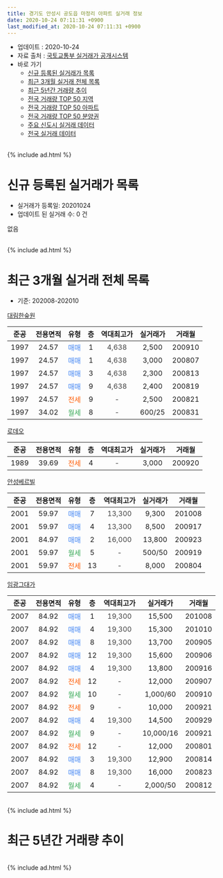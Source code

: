 ```yaml
---
title: 경기도 안성시 공도읍 마정리 아파트 실거래 정보
date: 2020-10-24 07:11:31 +0900
last_modified_at: 2020-10-24 07:11:31 +0900
---
```


* 업데이트 : 2020-10-24
* 자료 출처 : [국토교통부 실거래가 공개시스템](http://rt.molit.go.kr)
* 바로 가기
    * [신규 등록된 실거래가 목록](#신규-등록된-실거래가-목록)
    * [최근 3개월 실거래 전체 목록](#최근-3개월-실거래-전체-목록)
    * [최근 5년간 거래량 추이](#최근-5년간-거래량-추이)
    * [전국 거래량 TOP 50 지역](https://inasie.github.io/apt-trade-info/최근-3개월-전국에서-가장-거래가-많이-발생한-지역)
    * [전국 거래량 TOP 50 아파트](https://inasie.github.io/apt-trade-info/최근-3개월-전국에서-가장-거래가-많이-발생한-아파트)
    * [전국 거래량 TOP 50 분양권](https://inasie.github.io/apt-trade-info/최근-3개월-전국에서-가장-거래가-많이-발생한-분양권)
    * [주요 신도시 실거래 데이터](https://inasie.github.io/apt-trade-info/주요-신도시)
    * [전국 실거래 데이터](https://inasie.github.io/apt-trade-info/전국)
<br>
{% include ad.html %}
<br>

# 신규 등록된 실거래가 목록
* 실거래가 등록일: 20201024
* 업데이트 된 실거래 수: 0 건

없음

<br>
{% include ad.html %}
<br>

# 최근 3개월 실거래 전체 목록
* 기준: 202008-202010


[대림한숲원](https://search.naver.com/search.naver?query=%EA%B2%BD%EA%B8%B0%EB%8F%84+%EC%95%88%EC%84%B1%EC%8B%9C+%EA%B3%B5%EB%8F%84%EC%9D%8D+%EB%A7%88%EC%A0%95%EB%A6%AC+%EB%8C%80%EB%A6%BC%ED%95%9C%EC%88%B2%EC%9B%90)

|준공|전용면적|유형|층|역대최고가|실거래가|거래월|
|:---:|:---:|:---:|:---:|:---:|:---:|:---:|
|1997|24.57|<span style="color:#4285f3">매매</span>|1|<span style="color:#444444">4,638</span>|2,500|200910|
|1997|24.57|<span style="color:#4285f3">매매</span>|1|<span style="color:#444444">4,638</span>|3,000|200807|
|1997|24.57|<span style="color:#4285f3">매매</span>|3|<span style="color:#444444">4,638</span>|2,300|200813|
|1997|24.57|<span style="color:#4285f3">매매</span>|9|<span style="color:#444444">4,638</span>|2,400|200819|
|1997|24.57|<span style="color:#ff5a00">전세</span>|9|<span style="color:#444444">-</span>|2,500|200821|
|1997|34.02|<span style="color:#34a853">월세</span>|8|<span style="color:#444444">-</span>|600/25|200831|

[로데오](https://search.naver.com/search.naver?query=%EA%B2%BD%EA%B8%B0%EB%8F%84+%EC%95%88%EC%84%B1%EC%8B%9C+%EA%B3%B5%EB%8F%84%EC%9D%8D+%EB%A7%88%EC%A0%95%EB%A6%AC+%EB%A1%9C%EB%8D%B0%EC%98%A4)

|준공|전용면적|유형|층|역대최고가|실거래가|거래월|
|:---:|:---:|:---:|:---:|:---:|:---:|:---:|
|1989|39.69|<span style="color:#ff5a00">전세</span>|4|<span style="color:#444444">-</span>|3,000|200920|

[안성베르빌](https://search.naver.com/search.naver?query=%EA%B2%BD%EA%B8%B0%EB%8F%84+%EC%95%88%EC%84%B1%EC%8B%9C+%EA%B3%B5%EB%8F%84%EC%9D%8D+%EB%A7%88%EC%A0%95%EB%A6%AC+%EC%95%88%EC%84%B1%EB%B2%A0%EB%A5%B4%EB%B9%8C)

|준공|전용면적|유형|층|역대최고가|실거래가|거래월|
|:---:|:---:|:---:|:---:|:---:|:---:|:---:|
|2001|59.97|<span style="color:#4285f3">매매</span>|7|<span style="color:#444444">13,300</span>|9,300|201008|
|2001|59.97|<span style="color:#4285f3">매매</span>|4|<span style="color:#444444">13,300</span>|8,500|200917|
|2001|84.97|<span style="color:#4285f3">매매</span>|2|<span style="color:#444444">16,000</span>|13,800|200923|
|2001|59.97|<span style="color:#34a853">월세</span>|5|<span style="color:#444444">-</span>|500/50|200919|
|2001|59.97|<span style="color:#ff5a00">전세</span>|13|<span style="color:#444444">-</span>|8,000|200804|

[임광그대가](https://search.naver.com/search.naver?query=%EA%B2%BD%EA%B8%B0%EB%8F%84+%EC%95%88%EC%84%B1%EC%8B%9C+%EA%B3%B5%EB%8F%84%EC%9D%8D+%EB%A7%88%EC%A0%95%EB%A6%AC+%EC%9E%84%EA%B4%91%EA%B7%B8%EB%8C%80%EA%B0%80)

|준공|전용면적|유형|층|역대최고가|실거래가|거래월|
|:---:|:---:|:---:|:---:|:---:|:---:|:---:|
|2007|84.92|<span style="color:#4285f3">매매</span>|1|<span style="color:#444444">19,300</span>|15,500|201008|
|2007|84.92|<span style="color:#4285f3">매매</span>|4|<span style="color:#444444">19,300</span>|15,300|201010|
|2007|84.92|<span style="color:#4285f3">매매</span>|8|<span style="color:#444444">19,300</span>|13,700|200905|
|2007|84.92|<span style="color:#4285f3">매매</span>|12|<span style="color:#444444">19,300</span>|15,600|200906|
|2007|84.92|<span style="color:#4285f3">매매</span>|4|<span style="color:#444444">19,300</span>|13,800|200916|
|2007|84.92|<span style="color:#ff5a00">전세</span>|12|<span style="color:#444444">-</span>|12,000|200907|
|2007|84.92|<span style="color:#34a853">월세</span>|10|<span style="color:#444444">-</span>|1,000/60|200910|
|2007|84.92|<span style="color:#ff5a00">전세</span>|9|<span style="color:#444444">-</span>|10,000|200921|
|2007|84.92|<span style="color:#4285f3">매매</span>|4|<span style="color:#444444">19,300</span>|14,500|200929|
|2007|84.92|<span style="color:#34a853">월세</span>|9|<span style="color:#444444">-</span>|10,000/16|200921|
|2007|84.92|<span style="color:#ff5a00">전세</span>|12|<span style="color:#444444">-</span>|12,000|200801|
|2007|84.92|<span style="color:#4285f3">매매</span>|3|<span style="color:#444444">19,300</span>|12,900|200814|
|2007|84.92|<span style="color:#4285f3">매매</span>|8|<span style="color:#444444">19,300</span>|16,000|200823|
|2007|84.92|<span style="color:#34a853">월세</span>|4|<span style="color:#444444">-</span>|2,000/50|200812|


<br>
{% include ad.html %}
<br>

# 최근 5년간 거래량 추이


<div style="width:100%;">
    <canvas id="deal_progress" height="200"></canvas>
</div>

<script>
new Chart(document.getElementById("deal_progress"), {
    type: 'line',
    data: {
        labels: ['201510','201511','201512','201601','201602','201603','201604','201605','201606','201607','201608','201609','201610','201611','201612','201701','201702','201703','201704','201705','201706','201707','201708','201709','201710','201711','201712','201801','201802','201803','201804','201805','201806','201807','201808','201809','201810','201811','201812','201901','201902','201903','201904','201905','201906','201907','201908','201909','201910','201911','201912','202001','202002','202003','202004','202005','202006','202007','202008','202009','202010'],
        datasets: [{
            label: '매매',
            pointRadius: 1,
            data: [7, 2, 1, 1, 1, 11, 6, 10, 1, 9, 4, 1, 8, 3, 5, 1, 10, 7, 7, 5, 3, 2, 3, 4, 2, 3, 0, 3, 5, 7, 1, 5, 2, 4, 2, 3, 3, 5, 3, 3, 3, 2, 3, 1, 6, 1, 4, 3, 7, 0, 3, 1, 2, 7, 5, 5, 7, 6, 5, 7, 3],
            borderColor: "rgba(255, 201, 14, 1)",
            backgroundColor: "rgba(255, 201, 14, 0.5)",
            fill: false,
            lineTension: 0
        },{
            label: '전월세',
            pointRadius: 1,
            data: [5, 1, 2, 2, 4, 4, 6, 8, 0, 3, 5, 3, 5, 5, 3, 5, 3, 5, 8, 3, 3, 1, 1, 1, 1, 1, 1, 5, 3, 9, 2, 3, 6, 4, 1, 3, 5, 2, 0, 2, 3, 2, 6, 2, 8, 3, 4, 2, 4, 1, 3, 4, 4, 3, 4, 6, 6, 9, 5, 6, 0],
            borderColor: "rgba(0, 141, 185, 1)",
            backgroundColor: "rgba(0, 141, 185, 0.5)",
            fill: false,
            lineTension: 0
        }
        ]
    },
    options: {
        responsive: true,
        title: {
            display: false
        },
        tooltips: {
            mode: 'index',
            intersect: false
        },
        hover: {
            mode: 'nearest',
            intersect: true
        },
        scales: {
            xAxes: [{
                display: true,
                scaleLabel: {
                    display: true,
                    labelString: '년/월'
                }
            }],
            yAxes: [{
                display: true,
                ticks: {
                    suggestedMin: 0,
                },
                scaleLabel: {
                    display: true,
                    labelString: '실거래 수'
                }
            }]
        }
    }
});

</script>


<br>
{% include ad.html %}
<br>

